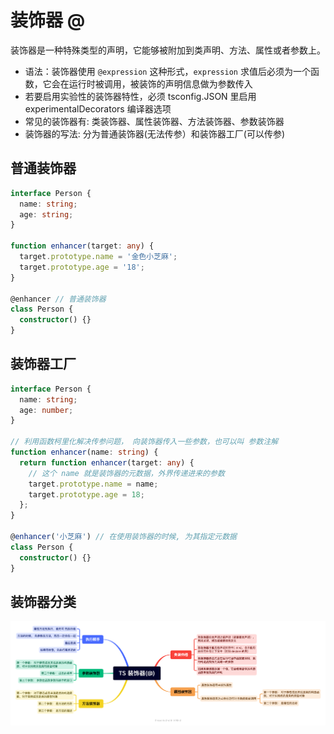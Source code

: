 # 装饰器 @

装饰器是一种特殊类型的声明，它能够被附加到类声明、方法、属性或者参数上。

- 语法：装饰器使用 `@expression` 这种形式，`expression` 求值后必须为一个函数，它会在运行时被调用，被装饰的声明信息做为参数传入
- 若要启用实验性的装饰器特性，必须 tsconfig.JSON 里启用 experimentalDecorators 编译器选项
- 常见的装饰器有: 类装饰器、属性装饰器、方法装饰器、参数装饰器
- 装饰器的写法: 分为普通装饰器(无法传参）和装饰器工厂(可以传参)

## 普通装饰器

```ts
interface Person {
  name: string;
  age: string;
}

function enhancer(target: any) {
  target.prototype.name = '金色小芝麻';
  target.prototype.age = '18';
}

@enhancer // 普通装饰器
class Person {
  constructor() {}
}
```

## 装饰器工厂

```ts
interface Person {
  name: string;
  age: number;
}

// 利用函数柯里化解决传参问题， 向装饰器传入一些参数，也可以叫 参数注解
function enhancer(name: string) {
  return function enhancer(target: any) {
    // 这个 name 就是装饰器的元数据，外界传递进来的参数
    target.prototype.name = name;
    target.prototype.age = 18;
  };
}

@enhancer('小芝麻') // 在使用装饰器的时候, 为其指定元数据
class Person {
  constructor() {}
}
```

## 装饰器分类

![装饰器分类](./images/qualifier.png)

